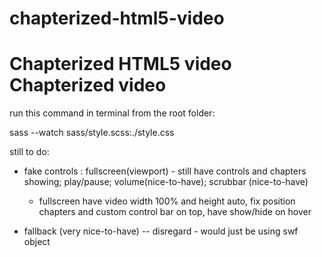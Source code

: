 # chapterized-html5-video
Chapterized HTML5 video
Chapterized video
=====================
run this command in terminal from the root folder:

sass --watch sass/style.scss:./style.css

still to do:


- fake controls : fullscreen(viewport) - still have controls and chapters
	showing; play/pause; volume(nice-to-have); scrubbar (nice-to-have)
	- fullscreen have video width 100% and height auto, fix position chapters and custom control bar on top, have show/hide on hover




- fallback (very nice-to-have) -- disregard - would just be using swf object


